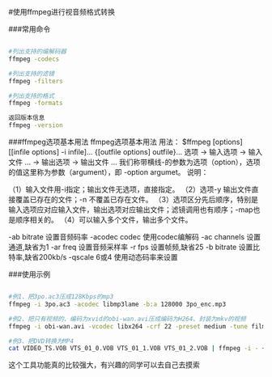 #使用ffmpeg进行视音频格式转换

###常用命令
~~~sh

#列出支持的编解码器
ffmpeg -codecs

#列出支持的滤镜
ffmpeg -filters

#列出支持的格式
ffmpeg -formats

返回版本信息
ffmpeg -version
~~~

###ffmpeg选项基本用法
ffmpeg选项基本用法
用法：
$ffmpeg [options] [[infile options] -i infile]... {[outfile options] outfile}...
选项 -> 输入选项 -> 输入文件 … -> 输出选项 -> 输出文件 …
我们称带横线-的参数为选项（option），选项的值这里称为参数（argument），即 -option argumet。
说明：

（1）输入文件用-i指定；输出文件无选项，直接指定。
（2）选项-y 输出文件直接覆盖已存在的文件；-n 不覆盖已存在文件。
（3）选项区分先后顺序，特别是输入选项应对应输入文件，输出选项对应输出文件；滤镜调用也有顺序；-map也是顺序相关的。
（4）可以输入多个文件，输出多个文件。

-ab bitrate 设置音频码率
-acodec codec 使用codec编解码
-ac channels 设置通道,缺省为1
-ar freq 设置音频采样率
-r fps 设置帧频,缺省25
-b bitrate 设置比特率,缺省200kb/s
-qscale 6或4 使用动态码率来设置

###使用示例
~~~sh

#例1、把3po.ac3压成128Kbps的mp3
ffmpeg -i 3po.ac3 -acodec libmp3lame -b:a 128000 3po_enc.mp3

#例2、把只有视频的、编码为xvid的obi-wan.avi压成编码为H264、封装为mkv的视频
ffmpeg -i obi-wan.avi -vcodec libx264 -crf 22 -preset medium -tune film -deblock 1:1 -refs 4 -bf 8 -psy-rd 0.6:0.2 -subq 6 obi-wan_enc.mkv

#例3、把DVD转换为MP4
cat VIDEO_TS.VOB VTS_01_0.VOB VTS_01_1.VOB VTS_01_2.VOB | ffmpeg -i - ~/mika_01.mp4
~~~

这个工具功能真的比较强大，有兴趣的同学可以去自己去摸索